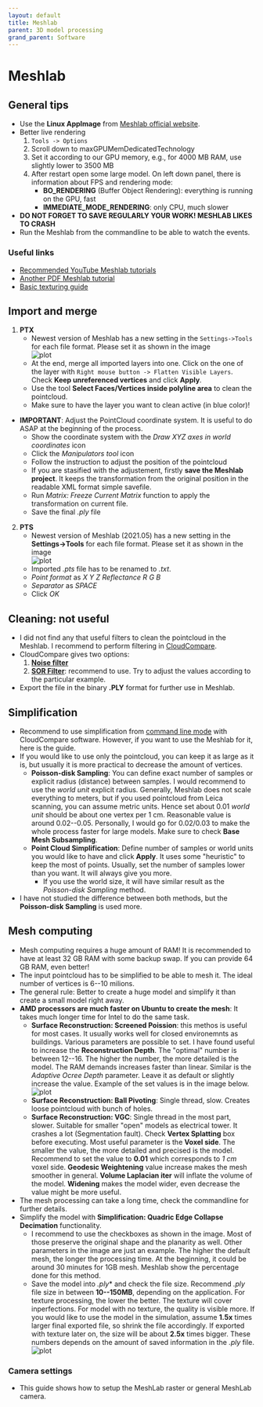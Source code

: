 ```yaml
---
layout: default
title: Meshlab
parent: 3D model processing
grand_parent: Software
---
```


# Meshlab
## General tips
* Use the **Linux AppImage** from [Meshlab official website](https://www.meshlab.net/#download).
* Better live rendering
    1. `Tools -> Options`
    2. Scroll down to maxGPUMemDedicatedTechnology
    3. Set it according to our GPU memory, e.g., for 4000 MB RAM, use slightly lower to 3500 MB
    4. After restart open some large model. On left down panel, there is information about FPS and rendering mode:
        - **BO_RENDERING** (Buffer Object Rendering): everything is running on the GPU, fast
        - **IMMEDIATE_MODE_RENDERING**: only CPU, much slower
* **DO NOT FORGET TO SAVE REGULARLY YOUR WORK! MESHLAB LIKES TO CRASH**
* Run the Meshlab from the commandline to be able to watch the events.

### Useful links
* [Recommended YouTube Meshlab tutorials](https://www.youtube.com/channel/UC70CKZQPj_ZAJ0Osrm6TyTg)
* [Another PDF Meshlab tutorial](http://www.heritagedoc.pt/doc/Meshlab_Tutorial_iitd.pdf)
* [Basic texturing guide](https://github.com/gsilano/CrazyS/wiki/Working-With-Meshes-in-Gazebo)

## Import and merge
1. **PTX**
    - Newest version of Meshlab has a new setting in the `Settings->Tools` for each file format. Please set it as shown in the image\
  ![plot](fig/ptx_settings.png) 
    - At the end, merge all imported layers into one. Click on the one of the layer with `Right mouse button -> Flatten Visible Layers`. Check **Keep unreferenced vertices** and click **Apply**.
    - Use the tool **Select Faces/Vertices inside polyline area** to clean the pointcloud.
    - Make sure to have the layer you want to clean active (in blue color)!
* **IMPORTANT**: Adjust the PointCloud coordinate system. It is useful to do ASAP at the beginning of the process.
    - Show the coordinate system with the *Draw XYZ axes in world coordinates* icon
    - Click the *Manipulators tool* icon
    - Follow the instruction to adjust the position of the pointcloud
    - If you are stasified with the adjustement, firstly **save the Meshlab project**. It keeps the transformation from the original position in the readable XML format simple savefile.
    - Run *Matrix: Freeze Current Matrix* function to apply the transformation on current file.
    - Save the final *.ply* file

2. **PTS**
    - Newest version of Meshlab (2021.05) has a new setting in the **Settings->Tools** for each file format. Please set it as shown in the image\
  ![plot](fig/pts_settings.png) 
    - Imported *.pts* file has to be renamed to *.txt*.
    - *Point format* as *X Y Z Reflectance R G B*
    - *Separator* as *SPACE*
    - Click *OK*

## Cleaning: not useful 
* I did not find any that useful filters to clean the pointcloud in the Meshlab. I recommend to perform filtering in [CloudCompare](https://ctu-mrs.github.io/docs/software/3d_model_processing/cloudcompare).
* CloudCompare gives two options:
    1. **[Noise filter](http://www.cloudcompare.org/doc/wiki/index.php?title=Noise_filter)**
    2. **[SOR Filter](https://www.cloudcompare.org/doc/wiki/index.php?title=SOR_filter)**: recommend to use. Try to adjust the values according to the particular example.
* Export the file in the binary **.PLY** format for further use in Meshlab.

## Simplification
* Recommend to use simplification from [command line mode](https://ctu-mrs.github.io/docs/software/3d_model_processing/cloudcompare.html#command-line-mode) with CloudCompare software. However, if you want to use the Meshlab for it, here is the guide.
* If you would like to use only the pointcloud, you can keep it as large as it is, but usually it is more practical to decrease the amount of vertices.
    - **Poisson-disk Sampling**: You can define exact number of samples or explicit radius (distance) between samples. I would recommend to use the *world unit* explicit radius. Generally, Meshlab does not scale everything to meters, but if you used pointcloud from Leica scanning, you can assume metric units. Hence set about 0.01 *world unit* should be about one vertex per 1 cm. Reasonable value is around 0.02--0.05. Personally, I would go for 0.02/0.03 to make the whole process faster for large models. Make sure to check **Base Mesh Subsampling**.
    - **Point Cloud Simplification**: Define number of samples or world units you would like to have and click **Apply**. It uses some "heuristic" to keep the most of points. Usually, set the number of samples lower than you want. It will always give you more.
        - If you use the world size, it will have similar result as the *Poisson-disk Sampling* method.
* I have not studied the difference between both methods, but the **Poisson-disk Sampling** is used more.

## Mesh computing
* Mesh computing requires a huge amount of RAM! It is recommended to have at least 32 GB RAM with some backup swap. If you can provide 64 GB RAM, even better!
* The input pointcloud has to be simplified to be able to mesh it. The ideal number of vertices is 6--10 milions.
* The general rule: Better to create a huge model and simplify it than create a small model right away.
* **AMD processors are much faster on Ubuntu to create the mesh**: It takes much longer time for Intel to do the same task.
    - **Surface Reconstruction: Screened Poission**: this methos is useful for most cases. It usually works well for closed environemnts as buildings. Various parameters are possible to set. I have found useful to increase the **Reconstruction Depth**. The "optimal" number is between 12--16. The higher the number, the more detailed is the model. The RAM demands increases faster than linear. Similar is the *Adaptive Ocree Depth* parameter. Leave it as default or slightly increase the value. Example of the set values is in the image below.\
    ![plot](fig/poisson_reconstruction.png)
    - **Surface Reconstruction: Ball Pivoting**: Single thread, slow. Creates loose pointcloud with bunch of holes.
    - **Surface Reconstruction: VGC**: Single thread in the most part, slower. Suitable for smaller "open" models as electrical tower. It crashes a lot (Segmentation fault). Check **Vertex Splatting** box before executing. Most useful parameter is the **Voxel side**. The smaller the value, the more detailed and precised is the model. Recommend to set the value to **0.01** which corresponds to *1 cm* voxel side. **Geodesic Weightening** value increase makes the mesh smoother in general. **Volume Laplacian iter** will inflate the volume of the model. **Widening** makes the model wider, even decrease the value might be more useful. 
* The mesh processing can take a long time, check the commandline for further details.
* Simplify the model with **Simplification: Quadric Edge Collapse Decimation** functionality.
    - I recommend to use the checkboxes as shown in the image. Most of those preserve the original shape and the planarity as well. Other parameters in the image are just an example. The higher the default mesh, the longer the processing time. At the beginning, it could be around 30 minutes for 1GB mesh. Meshlab show the percentage done for this method.
    - Save the model into *.ply** and check the file size. Recommend *.ply* file size in between **10--150MB**, depending on the application. For texture processing, the lower the better. The texture will cover inperfections. For model with no texture, the quality is visible more. If you would like to use the model in the simulation, assume **1.5x** times larger final exported file, so shrink the file accordingly. If exported with texture later on, the size will be about **2.5x** times bigger. These numbers depends on the amount of saved information in the *.ply* file.
    ![plot](fig/simplification_example.png)

### Camera settings
* This guide shows how to setup the MeshLab raster or general MeshLab camera.
